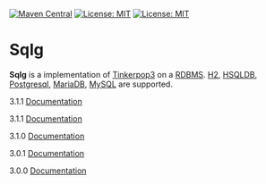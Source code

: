 
[![Maven Central](http://img.shields.io/maven-central/v/org.umlg/sqlg)](https://search.maven.org/search?q=g:org.umlg%20AND%20a:sqlg)
[![License: MIT](https://img.shields.io/badge/License-MIT-yellow.svg)](https://opensource.org/licenses/MIT)
[![License: MIT](https://img.shields.io/badge/coverage-88%25-blue?style=flat&labelColor=5b5b5b&color=96c20d)](https://sqlg.org/docs/3.1.2/postgresql/codeCoverage/index.html)

Sqlg
====

**Sqlg** is a implementation of [Tinkerpop3](https://github.com/apache/incubator-tinkerpop) on a [RDBMS](http://en.wikipedia.org/wiki/Relational_database_management_system).
[H2](http://h2database.com/), [HSQLDB](http://hsqldb.org/), [Postgresql](http://www.postgresql.org/), [MariaDB](https://mariadb.org/), [MySQL](https://www.mysql.com/)
are supported.

3.1.1 [Documentation](http://sqlg.org/docs/3.1.2)

3.1.1 [Documentation](http://sqlg.org/docs/3.1.1)

3.1.0 [Documentation](http://sqlg.org/docs/3.1.0)

3.0.1 [Documentation](http://sqlg.org/docs/3.0.1)

3.0.0 [Documentation](http://sqlg.org/docs/3.0.0)